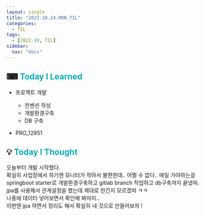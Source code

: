 ```yaml
---
layout: single
title: "2022.10.24.MON_TIL"
categories:
  - TIL
tags:
  - [2022-10, TIL]
sidebar:
  nav: "docs"
---
```


## ⌨ <a style="color:#00adb5">Today I Learned</a>

- 프로젝트 개발
  - 컨벤션 작성
  - 개발환경구축
  - DB 구축

- PRO_12951

## 💡 <a style="color:#00adb5">Today I Thought</a>

오늘부터 개발 시작했다.<br>
확실히 사업장에서 하기엔 모니터가 작아서 불편한데.. 어쩔 수 없다.. 매일 가야하는걸<br>
springboot starter로 개발환경구축하고 gitlab branch 작업하고 db구축까지 끝냈따.<br>
jpa를 사용해서 관계설정을 했는데 제대로 한건지 모르겠따 ㅋㅋ<br>
나중에 데이터 넣어보면서 확인해 봐야지..<br>
이번엔 jpa 하면서 정리도 해서 확실히 내 것으로 만들어보자 !